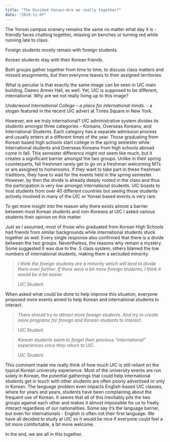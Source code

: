```yaml
---
title: "The Divided Yonsei—Are we really together?"
date: "2019-11-07"
---
```


The Yonsei campus scenery remains the same no matter what day it is - friendly faces chatting together, relaxing on benches or turning red while running late to class.

Foreign students mostly remain with foreign students.

Korean students stay with their Korean friends.

Both groups gather together from time to time, to discuss class matters and missed assignments, but then everyone leaves to their assigned territories.

What is peculiar is that exactly the same image can be seen in UIC main building, Daewo Annex Hall, as well. Yet, UIC is supposed to be different, international. Why are we not really living up to this image?

_Underwood International College – a place for international minds. -_ a slogan featured in the recent UIC advert at Times Square in New York.

However, are we truly international? UIC administrative system divides its students amongst three categories – Koreans, Overseas Koreans, and International Students. Each category has a separate admission process and usually enters at a different times of the year. Those graduating from Korean based high schools start college in the spring semester while International students and Overseas Koreans from high schools abroad come in fall. This semester difference might not seem like much, but it creates a significant barrier amongst the two groups. Unlike in their spring counterparts, fall freshmen rarely get to go on a freshman welcoming MTs or are assigned to homerooms. If they want to take part in these freshman traditions, they have to wait for the events held in the spring semester. However, by then the divide is already deeply rooted in the class and thus the participation is very low amongst international students. UIC boasts to host students from over 40 different countries but seeing those students actively involved in many of the UIC or Yonsei based events is very rare.

To get more insight into the reason why there exists almost a barrier between most Korean students and non-Koreans at UIC I asked various students their opinion on this matter.

Just as I assumed, most of those who graduated from Korean High Schools had friends from similar backgrounds while international students stuck together as well. Every single response also confirmed that there is a divide between the two groups. Nevertheless, the reasons why remain a mystery. Some suggested it was due to the .5 class system, others blamed the low numbers of international students, making them a secluded minority.

> _I think the foreign students are a minority which will tend to divide them even further. If there were a bit more foreign students, I think it would be a bit easier._
> 
> UIC Student

When asked what could be done to help improve this situation, everyone proposed more events aimed to help Korean and international students to interact.

> _There should try to attract more foreign students. And try to create more programs for foreign and Korean students to interact_.
> 
> UIC Student

> _Korean students seem to forget their previous “international” experiences once they return to UIC._
> 
> UIC Student

This comment made me really think of how much UIC is still reliant on the typical Korean university experience. Most of the university events are run solely in Korean, the potential gatherings that could help international students get in touch with other students are often poorly advertised or only in Korean. The language problem even impacts English-based UIC classes, where for years and years, students have been complaining about the frequent use of Korean. It seems that all of this inevitably pits the two groups against each other and makes it almost impossible for us to freely interact regardless of our nationalities. Some say it’s the language barrier, but even for internationals - English is often not their first language. We have all decided to study at UIC so it would be nice if everyone could feel a bit more comfortable, a bit more welcome.  

In the end, we are all in this together.
